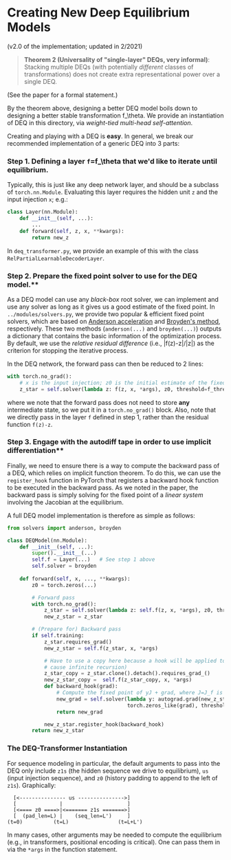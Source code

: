 #  Creating New Deep Equilibrium Models

(v2.0 of the implementation; updated in 2/2021)

> **Theorem 2 (Universality of "single-layer" DEQs, very informal)**: Stacking multiple DEQs 
> (with potentially _different_ classes of transformations) does not create extra representational
> power over a single DEQ.

(See the paper for a formal statement.)

By the theorem above, designing a better DEQ model boils down to designing a better stable transformation f_\theta. We provide an instantiation of DEQ in this directory, via *weight-tied multi-head self-attention*.

Creating and playing with a DEQ is **easy**. In general, we break our recommended implementation of a generic DEQ into 3 parts:

### Step 1. Defining a layer `f`=f_\theta that we'd like to iterate until equilibrium.

Typically, this is just like any deep network layer, and should be a subclass of `torch.nn.Module`. Evaluating this layer requires the hidden unit `z` and the input injection `x`; e.g.:
```python
class Layer(nn.Module):
    def __init__(self, ...):
		...
	def forward(self, z, x, **kwargs):
		return new_z
```
In `deq_transformer.py`, we provide an example of this with the class `RelPartialLearnableDecoderLayer`.

### Step 2. Prepare the fixed point solver to use for the DEQ model.**

As a DEQ model can use any *black-box* root solver, we can implement and use any solver as long as it gives us a good estimate of the fixed point. In `../modules/solvers.py`, we provide two popular & efficient fixed point solvers, which are based on [Anderson acceleration](https://en.wikipedia.org/wiki/Anderson_acceleration) and [Broyden's method](https://en.wikipedia.org/wiki/Broyden%27s_method), respectively. These two methods (`anderson(...)` and `broyden(...)`) outputs a dictionary that contains the basic information of the optimization process. By default, we use the *relative residual difference* (i.e., |f(z)-z|/|z|) as the criterion for stopping the iterative process.

In the DEQ network, the forward pass can then be reduced to 2 lines:
```python
with torch.no_grad():
	# x is the input injection; z0 is the initial estimate of the fixed point.
	z_star = self.solver(lambda z: f(z, x, *args), z0, threshold=f_thres)['result']
```
where we note that the forward pass does not need to store **any** intermediate state, so we put it in a `torch.no_grad()` block. Also, note that we directly pass in the layer `f` defined in step 1, rather than the residual function `f(z)-z`.

### Step 3. Engage with the autodiff tape in order to use implicit differentiation**

Finally, we need to ensure there is a way to compute the backward pass of a DEQ, which relies on implicit function theorem. To do this, we can use the `register_hook` function in PyTorch that registers a backward hook function to be executed in the backward pass. As we noted in the paper, the backward pass is simply solving for the fixed point of a *linear system* involving the Jacobian at the equilibrium. 

A full DEQ model implementation is therefore as simple as follows:
```python
from solvers import anderson, broyden

class DEQModel(nn.Module):
	def __init__(self, ...):
		super().__init__(...)
		self.f = Layer(...)   # See step 1 above
		self.solver = broyden
	
	def forward(self, x, ..., **kwargs):
		z0 = torch.zeros(...)

		# Forward pass
		with torch.no_grad():
			z_star = self.solver(lambda z: self.f(z, x, *args), z0, threshold=f_thres)['result']   # See step 2 above
			new_z_star = z_star

		# (Prepare for) Backward pass
		if self.training:
			z_star.requires_grad()
			new_z_star = self.f(z_star, x, *args)

			# Have to use a copy here because a hook will be applied to new_z_star (which could otherwise 
			# cause infinite recursion)
			z_star_copy = z_star.clone().detach().requires_grad_()
			new_z_star_copy =  self.f(z_star_copy, x, *args)
			def backward_hook(grad):
				# Compute the fixed point of yJ + grad, where J=J_f is the Jacobian of f at z_star
				new_grad = self.solver(lambda y: autograd.grad(new_z_star_copy, z_star_copy, y, retain_graph=True)[0] + grad, \
					                   torch.zeros_like(grad), threshold=b_thres)['result']
				return new_grad

			new_z_star.register_hook(backward_hook)
		return new_z_star
```

### The DEQ-Transformer Instantiation

For sequence modeling in particular, the default arguments to pass into the DEQ only include `z1s` (the hidden sequence we drive to equilibrium), 
`us` (input injection sequence), and `z0` (history padding to append to the left of `z1s`). Graphically:

```
  [<--------------- us --------------->]
  [              |                     ]         
  [<==== z0 ====>|<======= z1s =======>]
  [  (pad_len=L) |    (seq_len=L')     ]
(t=0)          (t=L)                (t=L+L')
```
In many cases, other arguments may be needed to compute the equilibrium (e.g., in transformers, positional encoding
is critical). One can pass them in via the `*args` in the function statement.
